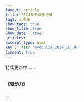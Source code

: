 ```yaml
---
layout: article
title: 2024年书影音记录
tags: 流水账
show_tags: true
show_title: true
Show_date : true
articles:
excerpt_type: html
key : !!str 'mydoulie_2024_10_06'
Comment: true
---
```


持续更新中……



<div class="card">
  <div class="card__image">
    <img class="image" src=""/>
  </div>
  <div class="card__content">
    <div class="card__header">
      <h4>《驱动力》</h4>
    </div>
    <p>...</p>
  </div> </div>